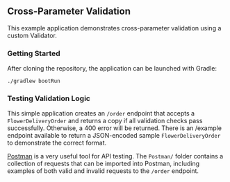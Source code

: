 ## Cross-Parameter Validation

This example application demonstrates cross-parameter validation using a custom Validator.  

### Getting Started

After cloning the repository, the application can be launched with Gradle:

```
./gradlew bootRun
```

### Testing Validation Logic
This simple application creates an `/order` endpoint that accepts a `FlowerDeliveryOrder` and returns a copy if all
validation checks pass successfully. Otherwise, a 400 error will be returned. There is an /example endpoint available to return a JSON-encoded sample `FlowerDeliveryOrder` to demonstrate the correct 
format. 

[Postman](https://www.postman.com/) is a very useful tool for API testing. The `Postman/` folder contains a collection 
of requests that can be imported into Postman, including examples of both valid and invalid requests to the 
`/order` endpoint. 